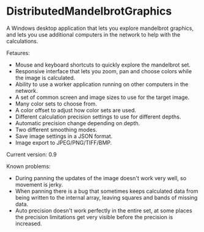 # DistributedMandelbrotGraphics
A Windows desktop application that lets you explore mandelbrot graphics, and lets you use additional computers in the network to help with the calculations.

Fetaures:
- Mouse and keyboard shortcuts to quickly explore the mandelbrot set.
- Responsive interface that lets you zoom, pan and choose colors while the image is calculated.
- Ability to use a worker application running on other computers in the network.
- A set of common screen and image sizes to use for the target image.
- Many color sets to choose from.
- A color offset to adjust how color sets are used.
- Different calculation precision settings to use for different depths.
- Automatic precision change depending on depth.
- Two different smoothing modes.
- Save image settings in a JSON format.
- Image export to JPEG/PNG/TIFF/BMP.

Current version:
0.9

Known problems:
- During panning the updates of the image doesn't work very well, so movement is jerky.
- When panning there is a bug that sometimes keeps calculated data from being written to the internal array, leaving squares and bands of missing data.
- Auto precision doesn't work perfectly in the entire set, at some places the precision limitations get very visible before the precision is increased.
